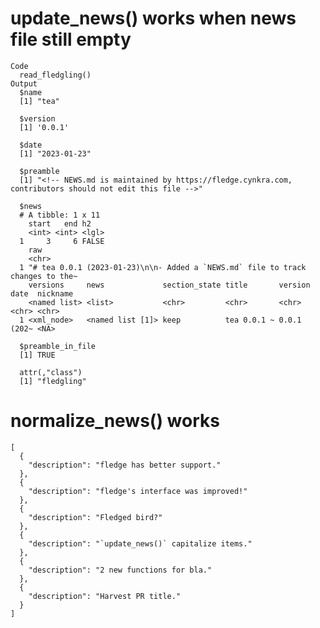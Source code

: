 # update_news() works when news file still empty

    Code
      read_fledgling()
    Output
      $name
      [1] "tea"
      
      $version
      [1] '0.0.1'
      
      $date
      [1] "2023-01-23"
      
      $preamble
      [1] "<!-- NEWS.md is maintained by https://fledge.cynkra.com, contributors should not edit this file -->"
      
      $news
      # A tibble: 1 x 11
        start   end h2   
        <int> <int> <lgl>
      1     3     6 FALSE
        raw                                                                           
        <chr>                                                                         
      1 "# tea 0.0.1 (2023-01-23)\n\n- Added a `NEWS.md` file to track changes to the~
        versions     news             section_state title       version date  nickname
        <named list> <list>           <chr>         <chr>       <chr>   <chr> <chr>   
      1 <xml_node>   <named list [1]> keep          tea 0.0.1 ~ 0.0.1   (202~ <NA>    
      
      $preamble_in_file
      [1] TRUE
      
      attr(,"class")
      [1] "fledgling"

# normalize_news() works

    [
      {
        "description": "fledge has better support."
      },
      {
        "description": "fledge's interface was improved!"
      },
      {
        "description": "Fledged bird?"
      },
      {
        "description": "`update_news()` capitalize items."
      },
      {
        "description": "2 new functions for bla."
      },
      {
        "description": "Harvest PR title."
      }
    ] 

